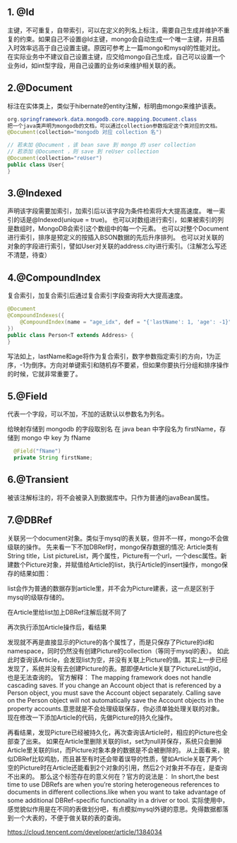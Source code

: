 
## 1. @Id
主键，不可重复，自带索引，可以在定义的列名上标注，需要自己生成并维护不重复的约束。如果自己不设置@Id主键，mongo会自动生成一个唯一主键，并且插入时效率远高于自己设置主键。原因可参考上一篇mongo和mysql的性能对比。 
在实际业务中不建议自己设置主键，应交给mongo自己生成，自己可以设置一个业务id，如int型字段，用自己设置的业务id来维护相关联的表。

## 2.@Document
标注在实体类上，类似于hibernate的entity注解，标明由mongo来维护该表。
```java
org.springframework.data.mongodb.core.mapping.Document.class
把一个java类声明为mongodb的文档，可以通过collection参数指定这个类对应的文档。
@Document(collection="mongodb 对应 collection 名")      

// 若未加 @Document ，该 bean save 到 mongo 的 user collection
// 若添加 @Document ，则 save 到 reUser collection
@Document(collection="reUser") 
public class User{
}
```

## 3.@Indexed
声明该字段需要加索引，加索引后以该字段为条件检索将大大提高速度。 
唯一索引的话是@Indexed(unique = true)。 
也可以对数组进行索引，如果被索引的列是数组时，MongoDB会索引这个数组中的每一个元素。 
也可以对整个Document进行索引，排序是预定义的按插入BSON数据的先后升序排列。 
也可以对关联的对象的字段进行索引，譬如User对关联的address.city进行索引。（注解怎么写还不清楚，待查）

## 4.@CompoundIndex
复合索引，加复合索引后通过复合索引字段查询将大大提高速度。
```java
@Document
@CompoundIndexes({
    @CompoundIndex(name = "age_idx", def = "{'lastName': 1, 'age': -1}")
})
public class Person<T extends Address> {
}
```

写法如上，lastName和age将作为复合索引，数字参数指定索引的方向，1为正序，-1为倒序。方向对单键索引和随机存不要紧，但如果你要执行分组和排序操作的时候，它就非常重要了。

## 5.@Field
代表一个字段，可以不加，不加的话默认以参数名为列名。

给映射存储到 mongodb 的字段取别名
在 java bean 中字段名为 firstName，存储到 mongo 中 key 为 fName
```java
  @Field("fName")
  private String firstName; 
```
## 6.@Transient
被该注解标注的，将不会被录入到数据库中。只作为普通的javaBean属性。

## 7.@DBRef
关联另一个document对象。类似于mysql的表关联，但并不一样，mongo不会做级联的操作。 
 先来看一下不加DBRef时，mongo保存数据的情况: 
 Article类有String title，List pictureList，两个属性，Picture有一个url，一个desc属性。新建数个Picture对象，并赋值给Article的list，执行Article的insert操作，mongo保存的结果如图： 




 list会作为普通的数据存到article里，并不会为Picture建表，这一点是区别于mysql的级联存储的。

在Article里给list加上DBRef注解后就不同了 




 再次执行添加Article操作后，看结果 




 发现就不再是直接显示的Picture的各个属性了，而是只保存了Picture的id和namespace，同时仍然没有创建Picture的collection（等同于mysql的表）。 
 如此此时查询该Article，会发现list为空，并没有关联上Picture的值。其实上一步已经发现了，系统并没有去创建Picture的表。那即便Article关联了PictureList的id，也是无法查询的。 
 官方解释： 
 The mapping framework does not handle cascading saves. If you change an Account object that is referenced by a Person object, you must save the Account object separately. Calling save on the Person object will not automatically save the Account objects in the property accounts.意思就是不会处理级联保存，你必须单独处理关联的对象。 
 现在修改一下添加Article的代码，先做Picture的持久化操作。 



 再看结果，发现Picture已经被持久化，再次查询该Article时，相应的Picture也全部查了出来。 
 如果在Article里删除关联的list，set为null并保存，系统只会删掉Article里关联的list，而Picture对象本身的数据是不会被删除的。 
 从上面看来，貌似DBRef比较鸡肋，而且甚至有时还会带着误导的性质，譬如Article关联了两个空的Picture时在Article还能看到2个对象的引用，然后2个对象并不存在，是查询不出来的。 
 那么这个标签存在的意义何在？官方的说法是： 
 In short,the best time to use DBRefs are when you’re storing heterogeneous references to documents in different collections.like when you want to take advantage of some additional DBRef-specific 
  functionality in a driver or tool. 
 实际使用中，感觉貌似作用是在不同的表做划分吧，有点模拟mysql外键的意思。免得数据都落到一个大表的，不便于做关联的表的查询。





https://cloud.tencent.com/developer/article/1384034